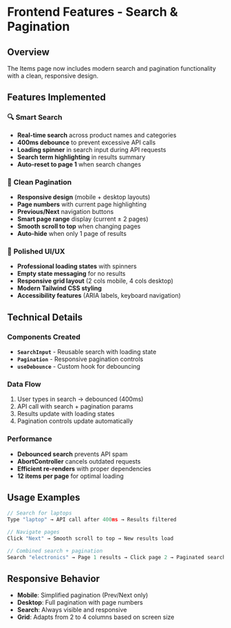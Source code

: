 # Frontend Features - Search & Pagination

## Overview
The Items page now includes modern search and pagination functionality with a clean, responsive design.

## Features Implemented

### 🔍 **Smart Search**
- **Real-time search** across product names and categories
- **400ms debounce** to prevent excessive API calls
- **Loading spinner** in search input during API requests
- **Search term highlighting** in results summary
- **Auto-reset to page 1** when search changes

### 📄 **Clean Pagination**
- **Responsive design** (mobile + desktop layouts)
- **Page numbers** with current page highlighting
- **Previous/Next** navigation buttons
- **Smart page range** display (current ± 2 pages)
- **Smooth scroll to top** when changing pages
- **Auto-hide** when only 1 page of results

### 🎨 **Polished UI/UX**
- **Professional loading states** with spinners
- **Empty state messaging** for no results
- **Responsive grid layout** (2 cols mobile, 4 cols desktop)
- **Modern Tailwind CSS styling**
- **Accessibility features** (ARIA labels, keyboard navigation)

## Technical Details

### Components Created
- **`SearchInput`** - Reusable search with loading state
- **`Pagination`** - Responsive pagination controls
- **`useDebounce`** - Custom hook for debouncing

### Data Flow
1. User types in search → debounced (400ms)
2. API call with search + pagination params
3. Results update with loading states
4. Pagination controls update automatically

### Performance
- **Debounced search** prevents API spam
- **AbortController** cancels outdated requests
- **Efficient re-renders** with proper dependencies
- **12 items per page** for optimal loading

## Usage Examples

```javascript
// Search for laptops
Type "laptop" → API call after 400ms → Results filtered

// Navigate pages
Click "Next" → Smooth scroll to top → New results load

// Combined search + pagination
Search "electronics" → Page 1 results → Click page 2 → Paginated search results
```

## Responsive Behavior
- **Mobile**: Simplified pagination (Prev/Next only)
- **Desktop**: Full pagination with page numbers
- **Search**: Always visible and responsive
- **Grid**: Adapts from 2 to 4 columns based on screen size
